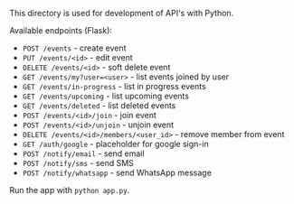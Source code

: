 This directory is used for development of API's with Python.

Available endpoints (Flask):

- `POST /events` - create event
- `PUT /events/<id>` - edit event
- `DELETE /events/<id>` - soft delete event
- `GET /events/my?user=<user>` - list events joined by user
- `GET /events/in-progress` - list in progress events
- `GET /events/upcoming` - list upcoming events
- `GET /events/deleted` - list deleted events
- `POST /events/<id>/join` - join event
- `POST /events/<id>/unjoin` - unjoin event
- `DELETE /events/<id>/members/<user_id>` - remove member from event
- `GET /auth/google` - placeholder for google sign-in
- `POST /notify/email` - send email
- `POST /notify/sms` - send SMS
- `POST /notify/whatsapp` - send WhatsApp message

Run the app with `python app.py`.
